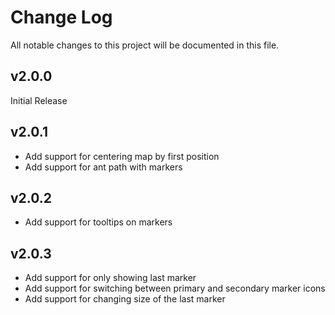 # Change Log

All notable changes to this project will be documented in this file.

## v2.0.0

Initial Release

## v2.0.1

* Add support for centering map by first position
* Add support for ant path with markers

## v2.0.2
* Add support for tooltips on markers

## v2.0.3
* Add support for only showing last marker
* Add support for switching between primary and secondary marker icons
* Add support for changing size of the last marker